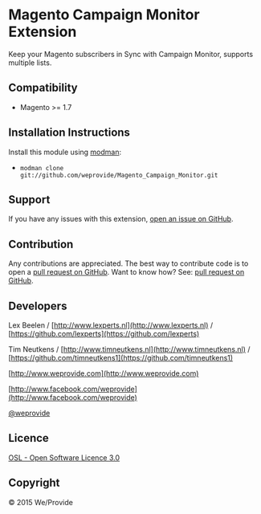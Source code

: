 Magento Campaign Monitor Extension
========================
Keep your Magento subscribers in Sync with Campaign Monitor, supports multiple lists.

Compatibility
-------------
- Magento >= 1.7

Installation Instructions
-------------------------
Install this module using [modman](https://github.com/colinmollenhour/modman):
* `modman clone git://github.com/weprovide/Magento_Campaign_Monitor.git`

Support
-------
If you have any issues with this extension, [open an issue on GitHub](https://github.com/weprovide/Magento_Campaign_Monitor/issues).

Contribution
------------
Any contributions are appreciated. The best way to contribute code is to open a
[pull request on GitHub](https://github.com/weprovide/Magento_Campaign_Monitor/pulls).
Want to know how? See: [pull request on GitHub](https://help.github.com/articles/using-pull-requests).

Developers
----------
Lex Beelen / [http://www.lexperts.nl](http://www.lexperts.nl) / [https://github.com/lexperts](https://github.com/lexperts)

Tim Neutkens / [http://www.timneutkens.nl](http://www.timneutkens.nl) / [https://github.com/timneutkens1](https://github.com/timneutkens1)

[http://www.weprovide.com](http://www.weprovide.com)

[http://www.facebook.com/weprovide](http://www.facebook.com/weprovide)

[@weprovide](https://twitter.com/weprovide)

Licence
-------
[OSL - Open Software Licence 3.0](http://opensource.org/licenses/osl-3.0.php)

Copyright
---------
&copy; 2015 We/Provide